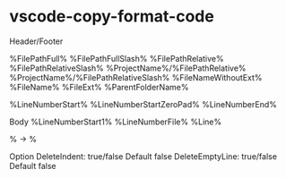 # vscode-copy-format-code

Header/Footer

  %FilePathFull%
  %FilePathFullSlash%
  %FilePathRelative%
  %FilePathRelativeSlash%
  %ProjectName%/%FilePathRelative%
  %ProjectName%/%FilePathRelativeSlash%
  %FileNameWithoutExt%
  %FileName%
  %FileExt%
  %ParentFolderName%

  %LineNumberStart%
  %LineNumberStartZeroPad%
  %LineNumberEnd%

Body
  %LineNumberStart1%
  %LineNumberFile%
  %Line%

\% -> %

Option
  DeleteIndent: true/false    Default false
  DeleteEmptyLine: true/false Default false


